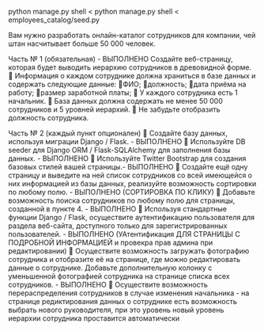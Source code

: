 python manage.py shell < python manage.py shell < employees_catalog/seed.py


Вам нужно разработать онлайн-каталог сотрудников для компании, чей штан насчитывает больше 50 000 человек.

Часть № 1 (обязательная) - ВЫПОЛНЕНО
Создайте веб-страницу, которая будет выводить иерархию сотрудников в древовидной форме.
🔷 Информация о каждом сотруднике должна храниться в базе данных и содержать следующие данные:
    🔹ФИО;
    🔹должность;
    🔹дата приёма на работу;
    🔹размер заработной платы;
🔷 У каждого сотрудника есть 1 начальник.
🔷 База данных должна содержать не менее 50 000 сотрудников и 5 уровней иерархий.
🔷 Не забудьте отобразить должность сотрудника.

Часть № 2 (каждый пункт опционален)
🔸 Создайте базу данных, используя миграции Django / Flask. - ВЫПОЛНЕНО
🔸 Используйте DB seeder для Django ORM / Flask-SQLAlchemy для заполнения базы данных. - ВЫПОЛНЕНО
🔸 Используйте Twitter Bootstrap для создания базовых стилей вашей страницы.- ВЫПОЛНЕНО
🔸 Создайте ещё одну страницу и выведите на ней список сотрудников со всей имеющейся о них информацией из базы данных, реализуйте возможность сортировки по любому полю. - ВЫПОЛНЕНО (СОРТИРОВКА ПО КЛИКУ)
🔸 Добавьте возможность поиска сотрудников по любому полю для страницы, созданной в пункте 4. - ВЫПОЛНЕНО
🔸 Используя стандартные функции Django / Flask, осуществите аутентификацию пользователя для раздела веб-сайта, 
доступного только для зарегистрированных пользователей. - ВЫПОЛНЕНО (УАтентификация ДЛЯ СТРАНИЦЫ С ПОДРОБНОЙ ИНФОРМАЦИЕЙ и провекра прав админа при редактировании)
🔸 Осуществите возможность загружать фотографию сотрудника и отобразите её на странице, где можно редактировать данные о сотруднике. Добавьте дополнительную колонку с уменьшенной фотографией сотрудника на странице списка всех сотрудников. - ВЫПОЛНЕНО
🔸 Осуществите возможность перераспределения сотрудников в случае изменения начальника - на странице редиктирования данных о сотруднике есть возможность выбрать нового руководителя, при это уровень новый уровень иерархии сотрудника проставится автоматически
